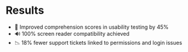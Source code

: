 # Results

- 🧠 Improved comprehension scores in usability testing by 45%
- 🔊 100% screen reader compatibility achieved
- 📉 18% fewer support tickets linked to permissions and login issues

